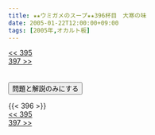 ```yaml
---
title: ★★ウミガメのスープ★★396杯目　大寒の味
date: 2005-01-22T12:00:00+09:00
tags: [2005年,オカルト板]
---
```

<div class="th_left"><a href="../395"><< 395</a></div>
<div class="th_right"><a href="../397">397 >></a></div>
<br><br>
<script src="../../js/cupsoup.js"></script>
<form>
<input type="button" value="問題と解説のみにする" onClick="toggleCupsoup()">
</form>
{{< 396 >}}
<div class="th_left"><a href="../395"><< 395</a></div>
<div class="th_right"><a href="../397">397 >></a></div>